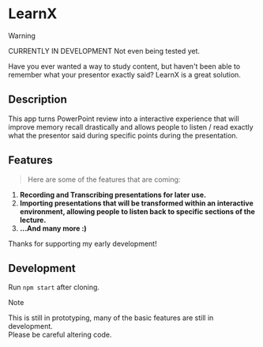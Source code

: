 # LearnX

>[!WARNING]
> CURRENTLY IN DEVELOPMENT
> Not even being tested yet.

Have you ever wanted a way to study content, but haven't been able to remember what your presentor exactly said? LearnX is a great solution.

## Description

This app turns PowerPoint review into a interactive experience that will improve memory recall drastically and allows people to listen / read exactly what the presentor said during specific points during the presentation. 

## Features
> Here are some of the features that are coming:

1. **Recording and Transcribing presentations for later use.**
2. **Importing presentations that will be transformed within an interactive environment, allowing people to listen back to specific sections of the lecture.**
3. **...And many more :)**

Thanks for supporting my early development!

## Development
Run `npm start` after cloning. 
>[!note]
> This is still in prototyping, many of the basic features are still in development. </br>
> Please be careful altering code.
